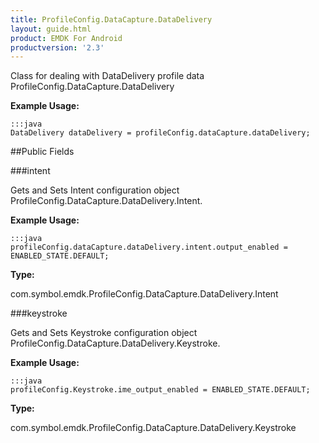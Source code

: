 ```yaml
---
title: ProfileConfig.DataCapture.DataDelivery
layout: guide.html
product: EMDK For Android
productversion: '2.3'
---
```


Class for dealing with DataDelivery profile data  ProfileConfig.DataCapture.DataDelivery

 

**Example Usage:**
	
	:::java	
	DataDelivery dataDelivery = profileConfig.dataCapture.dataDelivery;


##Public Fields

###intent

Gets and Sets Intent configuration object  ProfileConfig.DataCapture.DataDelivery.Intent.

 

**Example Usage:**
	
	:::java	
	profileConfig.dataCapture.dataDelivery.intent.output_enabled = ENABLED_STATE.DEFAULT;


**Type:**

com.symbol.emdk.ProfileConfig.DataCapture.DataDelivery.Intent

###keystroke

Gets and Sets Keystroke configuration object  ProfileConfig.DataCapture.DataDelivery.Keystroke.

 

**Example Usage:**
	
	:::java	
	profileConfig.Keystroke.ime_output_enabled = ENABLED_STATE.DEFAULT;


**Type:**

com.symbol.emdk.ProfileConfig.DataCapture.DataDelivery.Keystroke










